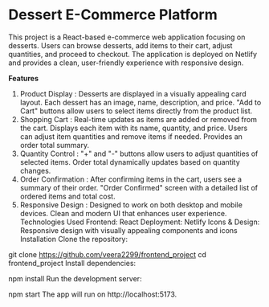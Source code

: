 

# Dessert E-Commerce Platform
This project is a React-based e-commerce web application focusing on desserts. Users can browse desserts, add items to their cart, adjust quantities, and proceed to checkout. The application is deployed on Netlify and provides a clean, user-friendly experience with responsive design.

**Features**
1. Product Display :
Desserts are displayed in a visually appealing card layout.
Each dessert has an image, name, description, and price.
"Add to Cart" buttons allow users to select items directly from the product list.
2. Shopping Cart :
Real-time updates as items are added or removed from the cart.
Displays each item with its name, quantity, and price.
Users can adjust item quantities and remove items if needed.
Provides an order total summary.
3. Quantity Control :
"+" and "-" buttons allow users to adjust quantities of selected items.
Order total dynamically updates based on quantity changes.
4. Order Confirmation :
After confirming items in the cart, users see a summary of their order.
"Order Confirmed" screen with a detailed list of ordered items and total cost.
5. Responsive Design :
Designed to work on both desktop and mobile devices.
Clean and modern UI that enhances user experience.
Technologies Used
Frontend: React
Deployment: Netlify
Icons & Design: Responsive design with visually appealing components and icons
Installation
Clone the repository:


git clone https://github.com/veera2299/frontend_project
cd frontend_project
Install dependencies:


npm install
Run the development server:


npm start
The app will run on http://localhost:5173.









